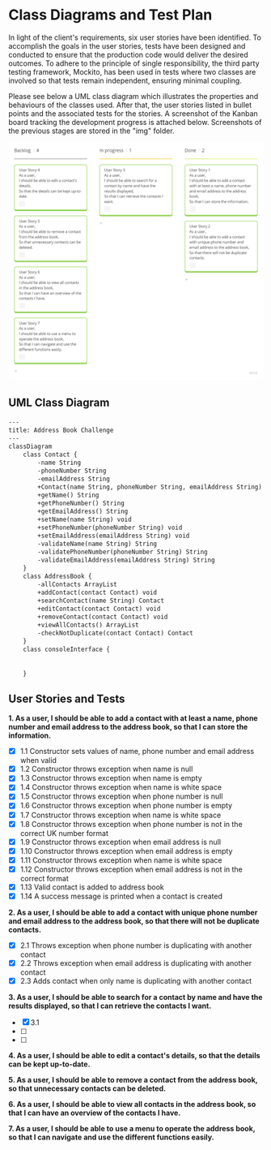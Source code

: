 # Class Diagrams and Test Plan

In light of the client's requirements, six user stories have been identified. To accomplish the goals in the user stories, tests have been designed and conducted to ensure that the production code would deliver the desired outcomes. To adhere to the principle of single responsibility, the third party testing framework, Mockito, has been used in tests where two classes are involved so that tests remain independent, ensuring minimal coupling.

Please see below a UML class diagram which illustrates the properties and behaviours of the classes used. After that, the user stories listed in bullet points and the associated tests for the stories. A screenshot of the Kanban board tracking the development progress is attached below. Screenshots of the previous stages are stored in the "img" folder.

![Kanban Board - User Story 3](img/img-kanban-story3.png)

## UML Class Diagram

```mermaid
---
title: Address Book Challenge
---
classDiagram
    class Contact {
        -name String
        -phoneNumber String
        -emailAddress String
        +Contact(name String, phoneNumber String, emailAddress String)
        +getName() String
        +getPhoneNumber() String
        +getEmailAddress() String
        +setName(name String) void
        +setPhoneNumber(phoneNumber String) void
        +setEmailAddress(emailAddress String) void
        -validateName(name String) String
        -validatePhoneNumber(phoneNumber String) String
        -validateEmailAddress(emailAddress String) String
    }
    class AddressBook {   
        -allContacts ArrayList
        +addContact(contact Contact) void
        +searchContact(name String) Contact
        +editContact(contact Contact) void
        +removeContact(contact Contact) void
        +viewAllContacts() ArrayList
        -checkNotDuplicate(contact Contact) Contact
    }
    class consoleInterface {
        
        
    }

```

## User Stories and Tests

**1. As a user, I should be able to add a contact with at least a name, phone number and email address to the address book, so that I can store the information.**
   
- [x] 1.1 Constructor sets values of name, phone number and email address when valid
- [x] 1.2 Constructor throws exception when name is null
- [x] 1.3 Constructor throws exception when name is empty
- [x] 1.4 Constructor throws exception when name is white space
- [x] 1.5 Constructor throws exception when phone number is null
- [x] 1.6 Constructor throws exception when phone number is empty
- [x] 1.7 Constructor throws exception when name is white space
- [x] 1.8 Constructor throws exception when phone number is not in the correct UK number format
- [x] 1.9 Constructor throws exception when email address is null
- [x] 1.10 Constructor throws exception when email address is empty
- [x] 1.11 Constructor throws exception when name is white space
- [x] 1.12 Constructor throws exception when email address is not in the correct format
- [x] 1.13 Valid contact is added to address book 
- [x] 1.14 A success message is printed when a contact is created

**2. As a user, I should be able to add a contact with unique phone number and email address to the address book, so that there will not be duplicate contacts.**
- [x] 2.1 Throws exception when phone number is duplicating with another contact
- [x] 2.2 Throws exception when email address is duplicating with another contact
- [x] 2.3 Adds contact when only name is duplicating with another contact

**3. As a user, I should be able to search for a contact by name and have the results displayed, so that I can retrieve the contacts I want.**
- [x] 3.1 
- [ ] 
- [ ] 

**4. As a user, I should be able to edit a contact's details, so that the details can be kept up-to-date.**

**5. As a user, I should be able to remove a contact from the address book, so that unnecessary contacts can be deleted.**

**6. As a user, I should be able to view all contacts in the address book, so that I can have an overview of the contacts I have.**

**7. As a user, I should be able to use a menu to operate the address book, so that I can navigate and use the different functions easily.**
